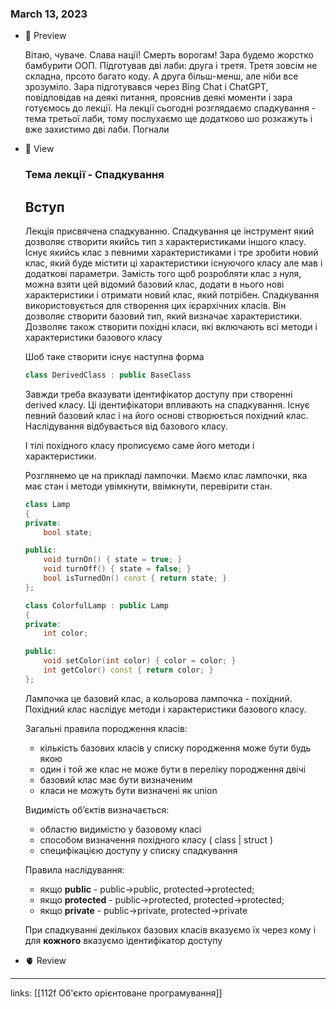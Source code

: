 
### March 13, 2023

- 👀 Preview
    
    Вітаю, чуваче. Слава нації! Смерть ворогам! Зара будемо жорстко бамбурити ООП. Підготував дві лаби: друга і третя. Третя зовсім не складна, прсото багато коду. А друга більш-менш, але ніби все зрозуміло. Зара підготувався через Bing Chat і ChatGPT, повідповідав на деякі питання, прояснив деякі моменти і зара готуємось до лекції. На лекції сьогодні розглядаємо спадкування - тема третьої лаби, тому послухаємо ще додатково шо розкажуть і вже захистимо дві лаби. Погнали
    
- 🧠 View
    
    ### Тема лекції - Спадкування
    
    ## Вступ
    
    Лекція присвячена спадкуванню. Спадкування це інструмент який дозволяє створити якийсь тип з характеристиками іншого класу. Існує якийсь клас з певними характеристиками і тре зробити новий клас, який буде містити ці характеристики існуючого класу але мав і додаткові параметри. Замість того щоб розробляти клас з нуля, можна взяти цей відомий базовий клас, додати в нього нові характеристики і отримати новий клас, який потрібен. Спадкування використовується для створення цих ієрархічних класів. Він дозволяє створити базовий тип, який визначає характеристики. Дозволяє також створити похідні класи, які включають всі методи і характеристики базового класу
    
    Шоб таке створити існує наступна форма
    
    ```cpp
    class DerivedClass : public BaseClass
    ```
    
    Завжди треба вказувати ідентифікатор доступу при створенні derived класу. Ці ідентифікатори впливають на спадкування. Існує певний базовий клас і на його основі створюється похідний клас. Наслідування відбувається від базового класу.  
    
    І тілі похідного класу прописуємо саме його методи і характеристики.
    
    Розглянемо це на прикладі лампочки. Маємо клас лампочки, яка має стан і методи увімкнути, ввімкнути, перевірити стан. 
    
    ```cpp
    class Lamp
    {
    private:
        bool state;
    
    public:
        void turnOn() { state = true; }
        void turnOff() { state = false; }
        bool isTurnedOn() const { return state; }
    };
    
    class ColorfulLamp : public Lamp
    {
    private:
        int color;
    
    public:
        void setColor(int color) { color = color; }
        int getColor() const { return color; }
    };
    ```
    
    Лампочка це базовий клас, а кольорова лампочка - похідний. Похідний клас наслідує методи і характеристики базового класу.
    
    Загальні правила породження класів:
    
    - кількість базових класів у списку породження може бути будь якою
    - один і той же клас не може бути в переліку породження двічі
    - базовий клас має бути визначеним
    - класи не можуть бути визначені як union
    
    Видимість об’єктів визначається:
    
    - областю видимістю у базовому класі
    - способом визначення похідного класу ( class | struct )
    - специфікацією доступу у списку спадкування
    
    Правила наслідування: 
    
    - якщо **public** - public→public, protected→protected;
    - якщо **protected** - public→protected, protected→protected;
    - якщо **private** - public→private, protected→private
    
    При спадкуванні декількох базових класів вказуємо їх через кому і для **кожного** вказуємо ідентифікатор доступу
    
- 🫀 Review



---

links: [[112f Об'єкто орієнтоване програмування]]

